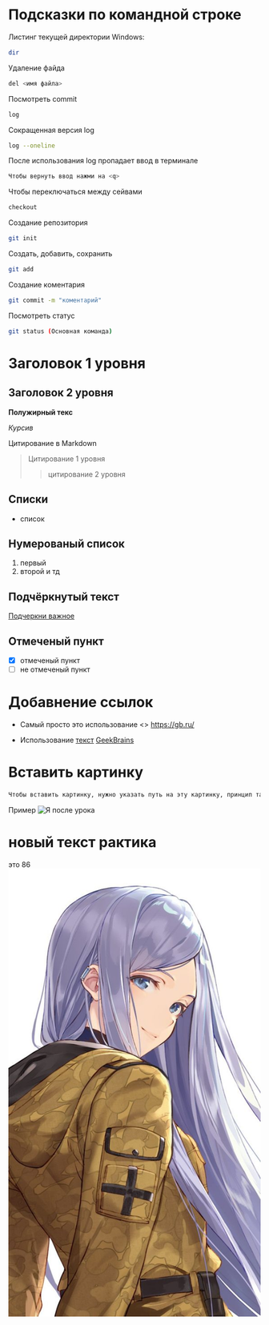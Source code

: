 # Подсказки по командной строке

Листинг текущей директории
Windows:
```sh
dir
```
Удаление файда
```sh
del <имя файла>
```
Посмотреть commit
```sh
log
```

Сокращенная версия log
```sh
log --oneline
```

После использования log пропадает ввод в терминале
```sh
Чтобы вернуть ввод нажми на <q>
```

Чтобы переключаться между сейвами
```sh
checkout
```

Создание репозитория
```sh
git init
```

Создать, добавить, сохранить
```sh
git add
```

Создание коментария
```sh
git commit -m "коментарий"
```

Посмотреть статус
```sh
git status (Основная команда)
```

# Заголовок 1 уровня 
## Заголовок 2 уровня 

**Полужирный текс**

*Курсив*

Цитирование в Markdown
> Цитирование 1 уровня
>>цитирование 2 уровня


## Списки
* список

## Нумерованый список
1. первый 
2. второй и тд

## Подчёркнутый текст 
<u>Подчеркни важное</u>

## Отмеченый пункт
- [x] отмеченый пункт
- [ ] не отмеченый пункт

# Добавнение ссылок
* Самый просто это использование <> <https://gb.ru/>

* Использование [текст](ссылка) [GeekBrains](https://gb.ru/)

# Вставить картинку 
```sh
Чтобы вставить картинку, нужно указать путь на эту картинку, принцип такой же как и вставить ссылку, только преед скобками нужно поставить (!)  
```
Пример ![Я после урока](https://w.forfun.com/fetch/c4/c493aac67877288476b0fc52d55f55cf.jpeg)


# новый текст рактика
это 86
![86](86.jpg)